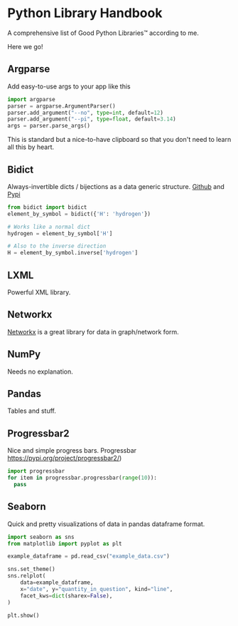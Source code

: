 # Python Library Handbook

A comprehensive list of Good Python Libraries™ according to me.

Here we go!

## Argparse

Add easy-to-use args to your app like this

```python
import argparse
parser = argparse.ArgumentParser()
parser.add_argument("--no", type=int, default=12)
parser.add_argument("--pi", type=float, default=3.14)
args = parser.parse_args()
```

This is standard but a nice-to-have clipboard so that you don't need to learn all this by heart.

## Bidict

Always-invertible dicts / bijections as a data generic structure. [Github](https://github.com/jab/bidict9) and [Pypi](https://pypi.org/project/bidict/)

```python
from bidict import bidict
element_by_symbol = bidict({'H': 'hydrogen'})

# Works like a normal dict
hydrogen = element_by_symbol['H']

# Also to the inverse direction
H = element_by_symbol.inverse['hydrogen']
```

## LXML

Powerful XML library.

## Networkx

[Networkx](https://networkx.org/) is a great library for data in graph/network form. 

## NumPy

Needs no explanation.

## Pandas

Tables and stuff.

## Progressbar2

Nice and simple progress bars. Progressbar https://pypi.org/project/progressbar2/)

```py
import progressbar
for item in progressbar.progressbar(range(10)):
  pass
```

## Seaborn

Quick and pretty visualizations of data in pandas dataframe format.


```py
import seaborn as sns
from matplotlib import pyplot as plt

example_dataframe = pd.read_csv("example_data.csv")

sns.set_theme()
sns.relplot(
    data=example_dataframe,
    x="date", y="quantity_in_question", kind="line",
    facet_kws=dict(sharex=False),
)

plt.show()
```
